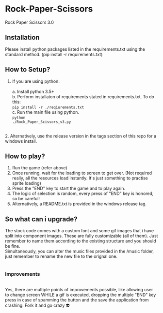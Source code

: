 # Rock-Paper-Scissors
Rock Paper Scissors 3.0 


## Installation
Please install python packages listed in the requirements.txt using the standard method. (pip install -r requirements.txt)

## How to Setup?

1. If you are using python:<br/><br/>
  a. Install python 3.5+ <br/>
  b. Perform installaton of requirements stated in requirements.txt. To do this: <br/>
  <code>pip install -r ./reqiurements.txt </code><br/>
  c. Run the main file using python.<br/>
  <code>python ./Rock_Paper_Scissors_v3.py</code><br/>
<br/>
2. Alternatively, use the release version in the tags section of this repo for a windows install.

## How to play?

1. Run the game (refer above)<br/>
2. Once running, wait for the loading to screen to get over. (Not required really, all the resources load instantly. It's just something to practise sprite loading) <br/>
3.  Press the "END" key to start the game and to play again. <br/>
4.  The logic of selection is random, every press of "END" key is honored, so be careful!<br/>
5.  Alternatively, a README.txt is provided in the windows release tag. 

## So what can i upgrade?

The stock code comes with a custom font and some gif images that i have split into component images. These are fully customizable (all of them). Just remember to name them according to the existing structure and you should be fine.<br/>
Simultaneously, you can alter the music files provided in the /music folder, just remember to rename the new file to the orignal one.<br>
<br/>
### Improvements
<br>
Yes, there are multiple points of improvements possible, like allowing user to change screen WHILE a gif is executed, dropping the multiple "END" key press in case of spamming the button and the save the application from crashing. Fork it and go crazy 👽

